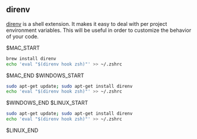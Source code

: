 ## direnv

[direnv](https://direnv.net/) is a shell extension. It makes it easy to deal with per project environment variables. This will be useful in order to customize the behavior of your code.

$MAC_START
``` bash
brew install direnv
echo 'eval "$(direnv hook zsh)"' >> ~/.zshrc
```
$MAC_END
$WINDOWS_START
``` bash
sudo apt-get update; sudo apt-get install direnv
echo 'eval "$(direnv hook zsh)"' >> ~/.zshrc
```
$WINDOWS_END
$LINUX_START
``` bash
sudo apt-get update; sudo apt-get install direnv
echo 'eval "$(direnv hook zsh)"' >> ~/.zshrc
```
$LINUX_END
